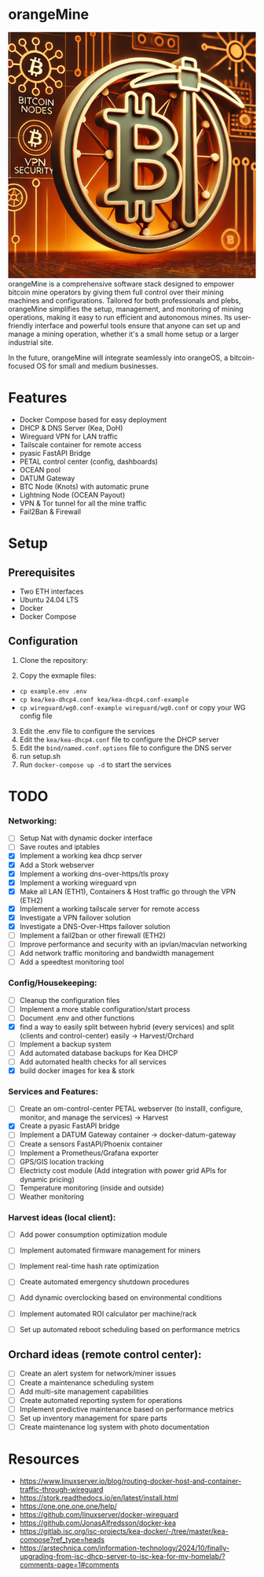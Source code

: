 # orangeMine
![orangeMine Logo](image.png?raw=true "Logo")
orangeMine is a comprehensive software stack designed to empower bitcoin mine operators by giving them full control over their mining machines and configurations. Tailored for both professionals and plebs, orangeMine simplifies the setup, management, and monitoring of mining operations, making it easy to run efficient and autonomous mines. Its user-friendly interface and powerful tools ensure that anyone can set up and manage a mining operation, whether it's a small home setup or a larger industrial site. 

In the future, orangeMine will integrate seamlessly into orangeOS, a bitcoin-focused OS for small and medium businesses.

# Features
- Docker Compose based for easy deployment
- DHCP & DNS Server (Kea, DoH)
- Wireguard VPN for LAN traffic
- Tailscale container for remote access
- pyasic FastAPI Bridge
- PETAL control center (config, dashboards)
- OCEAN pool
- DATUM Gateway
- BTC Node (Knots) with automatic prune
- Lightning Node (OCEAN Payout)
- VPN & Tor tunnel for all the mine traffic
- Fail2Ban & Firewall

# Setup

## Prerequisites

- Two ETH interfaces
- Ubuntu 24.04 LTS
- Docker
- Docker Compose

## Configuration

1. Clone the repository:

2. Copy the exmaple files:
  - `cp example.env .env`
  - `cp kea/kea-dhcp4.conf kea/kea-dhcp4.conf-example`
  - `cp wireguard/wg0.conf-example wireguard/wg0.conf` or copy your WG config file

3. Edit the .env file to configure the services
4. Edit the `kea/kea-dhcp4.conf` file to configure the DHCP server
5. Edit the `bind/named.conf.options` file to configure the DNS server
6. run setup.sh
7. Run `docker-compose up -d` to start the services


# TODO

### Networking:

- [ ] Setup Nat with dynamic docker interface
- [ ] Save routes and iptables
- [x] Implement a working kea dhcp server
- [x] Add a Stork webserver
- [x] Implement a working dns-over-https/tls proxy
- [x] Implement a working wireguard vpn
- [x] Make all LAN (ETH1), Containers & Host traffic go through the VPN (ETH2)
- [x] Implement a working tailscale server for remote access
- [x] Investigate a VPN failover solution
- [x] Investigate a DNS-Over-Https failover solution
- [ ] Implement a fail2ban or other firewall (ETH2)
- [ ] Improve performance and security with an ipvlan/macvlan networking
- [ ] Add network traffic monitoring and bandwidth management
- [ ] Add a speedtest monitoring tool

### Config/Housekeeping:

- [ ] Cleanup the configuration files
- [ ] Implement a more stable configuration/start process
- [ ] Document .env and other functions
- [x] find a way to easily split between hybrid (every services) and split (clients and control-center) easily -> Harvest/Orchard
- [ ] Implement a backup system
- [ ] Add automated database backups for Kea DHCP
- [ ] Add automated health checks for all services
- [x] build docker images for kea & stork

### Services and Features:

- [ ] Create an om-control-center PETAL webserver (to installl, configure, monitor, and manage the services) -> Harvest
- [x] Create a pyasic FastAPI bridge
- [ ] Implement a DATUM Gateway container -> docker-datum-gateway
- [ ] Create a sensors FastAPI/Phoenix container
- [ ] Implement a Prometheus/Grafana exporter
- [ ] GPS/GIS location tracking
- [ ] Electricty cost module (Add integration with power grid APIs for dynamic pricing)
- [ ] Temperature monitoring (inside and outside)
- [ ] Weather monitoring

### Harvest ideas (local client):

- [ ] Add power consumption optimization module
- [ ] Implement automated firmware management for miners
- [ ] Implement real-time hash rate optimization
- [ ] Create automated emergency shutdown procedures
- [ ] Add dynamic overclocking based on environmental conditions
- [ ] Implement automated ROI calculator per machine/rack
- [ ] Set up automated reboot scheduling based on performance metrics


## Orchard ideas (remote control center):

- [ ] Create an alert system for network/miner issues
- [ ] Create a maintenance scheduling system
- [ ] Add multi-site management capabilities
- [ ] Create automated reporting system for operations
- [ ] Implement predictive maintenance based on performance metrics
- [ ] Set up inventory management for spare parts
- [ ] Create maintenance log system with photo documentation

# Resources

- https://www.linuxserver.io/blog/routing-docker-host-and-container-traffic-through-wireguard
- https://stork.readthedocs.io/en/latest/install.html
- https://one.one.one.one/help/
- https://github.com/linuxserver/docker-wireguard
- https://github.com/JonasAlfredsson/docker-kea
- https://gitlab.isc.org/isc-projects/kea-docker/-/tree/master/kea-compose?ref_type=heads
- https://arstechnica.com/information-technology/2024/10/finally-upgrading-from-isc-dhcp-server-to-isc-kea-for-my-homelab/?comments-page=1#comments
